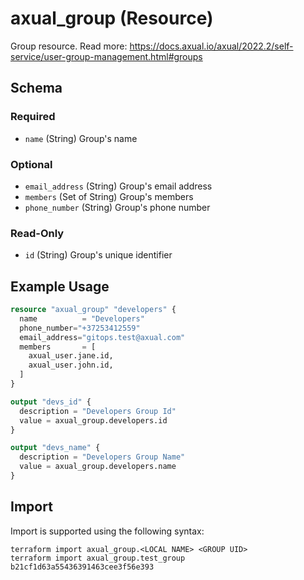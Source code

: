 # axual_group (Resource)

Group resource. Read more: https://docs.axual.io/axual/2022.2/self-service/user-group-management.html#groups

<!-- schema generated by tfplugindocs -->
## Schema

### Required

- `name` (String) Group's name

### Optional

- `email_address` (String) Group's email address
- `members` (Set of String) Group's members
- `phone_number` (String) Group's phone number

### Read-Only

- `id` (String) Group's unique identifier

## Example Usage

```terraform
resource "axual_group" "developers" {
  name          = "Developers"
  phone_number="+37253412559"
  email_address="gitops.test@axual.com"
  members       = [
    axual_user.jane.id,
    axual_user.john.id,
  ]
}

output "devs_id" {
  description = "Developers Group Id"
  value = axual_group.developers.id
}

output "devs_name" {
  description = "Developers Group Name"
  value = axual_group.developers.name
}
```

## Import

Import is supported using the following syntax:

```shell
terraform import axual_group.<LOCAL NAME> <GROUP UID>
terraform import axual_group.test_group b21cf1d63a55436391463cee3f56e393
```
